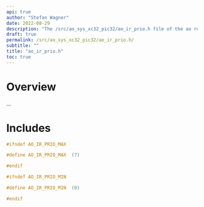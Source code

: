 ```yaml
---
api: true
author: "Stefan Wagner"
date: 2022-08-29
description: "The /src/ao_sys_xc32_pic32/ao_ir_prio.h file of the ao real-time operating system."
draft: true
permalink: /src/ao_sys_xc32_pic32/ao_ir_prio.h/ 
subtitle: ""
title: "ao_ir_prio.h"
toc: true
---
```


# Overview

...

# Includes

```c
#ifndef AO_IR_PRIO_MAX

#define AO_IR_PRIO_MAX  (7)

#endif

#ifndef AO_IR_PRIO_MIN

#define AO_IR_PRIO_MIN  (0)

#endif

```
